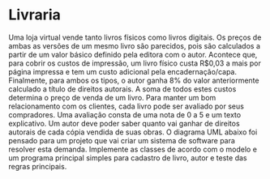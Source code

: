 # Livraria

Uma loja virtual vende tanto livros físicos como livros digitais. Os preços de ambas as versões de
um mesmo livro são parecidos, pois são calculados a partir de um valor básico definido pela
editora com o autor. Acontece que, para cobrir os custos de impressão, um livro físico custa
R$0,03 a mais por página impressa e tem um custo adicional pela encadernação/capa.
Finalmente, para ambos os tipos, o autor ganha 8% do valor anteriormente calculado a título de
direitos autorais. A soma de todos estes custos determina o preço de venda de um livro.
Para manter um bom relacionamento com os clientes, cada livro pode ser avaliado por seus
compradores. Uma avaliação consta de uma nota de 0 a 5 e um texto explicativo. Um autor deve
poder saber quanto vai ganhar de direitos autorais de cada cópia vendida de suas obras.
O diagrama UML abaixo foi pensado para um projeto que vai criar um sistema de software para
resolver esta demanda. Implemente as classes de acordo com o modelo e um programa
principal simples para cadastro de livro, autor e teste das regras principais.
